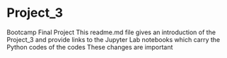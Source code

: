 # Project_3
Bootcamp Final Project
This readme.md file gives an introduction of the Project_3 and provide links to the Jupyter Lab notebooks which carry the Python codes of the codes
These changes are important